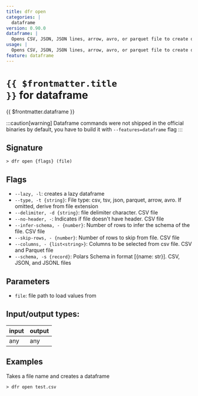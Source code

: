 ```yaml
---
title: dfr open
categories: |
  dataframe
version: 0.90.0
dataframe: |
  Opens CSV, JSON, JSON lines, arrow, avro, or parquet file to create dataframe.
usage: |
  Opens CSV, JSON, JSON lines, arrow, avro, or parquet file to create dataframe.
feature: dataframe
---
```


<!-- This file is automatically generated. Please edit the command in https://github.com/nushell/nushell instead. -->

# <code>{{ $frontmatter.title }}</code> for dataframe

<div class='command-title'>{{ $frontmatter.dataframe }}</div>

:::caution[warning]
Dataframe commands were not shipped in the official binaries by default, you have to build it with `--features=dataframe` flag
:::

## Signature

`> dfr open {flags} (file)`

## Flags

- `--lazy, -l`: creates a lazy dataframe
- `--type, -t {string}`: File type: csv, tsv, json, parquet, arrow, avro. If omitted, derive from file extension
- `--delimiter, -d {string}`: file delimiter character. CSV file
- `--no-header, -`: Indicates if file doesn't have header. CSV file
- `--infer-schema, - {number}`: Number of rows to infer the schema of the file. CSV file
- `--skip-rows, - {number}`: Number of rows to skip from file. CSV file
- `--columns, - {list<string>}`: Columns to be selected from csv file. CSV and Parquet file
- `--schema, -s {record}`: Polars Schema in format [{name: str}]. CSV, JSON, and JSONL files

## Parameters

- `file`: file path to load values from

## Input/output types:

| input | output |
| ----- | ------ |
| any   | any    |

## Examples

Takes a file name and creates a dataframe

```nushell
> dfr open test.csv

```
